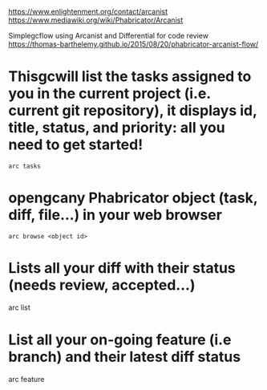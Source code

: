 https://www.enlightenment.org/contact/arcanist
https://www.mediawiki.org/wiki/Phabricator/Arcanist

Simplegcflow using Arcanist and Differential for code review
https://thomas-barthelemy.github.io/2015/08/20/phabricator-arcanist-flow/

# Thisgcwill list the tasks assigned to you in the current project (i.e. current git repository), it displays id, title, status, and priority: all you need to get started!
`arc tasks`

# opengcany Phabricator object (task, diff, file…) in your web browser
`arc browse <object id>`

# Lists all your diff with their status (needs review, accepted...)
arc list

# List all your on-going feature (i.e branch) and their latest diff status
arc feature
